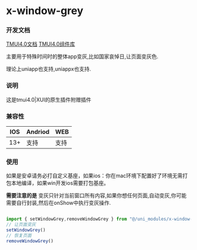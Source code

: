 # x-window-grey
### 开发文档
[TMUI4.0文档](https://xui.tmui.design/)
[TMUI4.0组件库](https://ext.dcloud.net.cn/plugin?id=16369)

主要用于特殊时间时的整体app变灰,比如国家哀悼日,让页面变灰色.

理论上uniapp也支持,uniappx也支持.

### 说明
这是tmui4.0|XUI的原生插件附赠插件

### 兼容性

| IOS | Andriod | WEB |
| --- | --- | --- |
| 13+ | 支持 | 支持 |



### 使用

如果是安卓请务必打自定义基座，如果ios：你在mac环境下配置好了环境无需打包本地编译，如果win开发ios需要打包基座。

**需要注意的是**
变灰只针对当前窗口所有内容,如果你想任何页面,自动变灰,你可能需要自行封装,然后在onShow中执行变灰操作.

```ts

import { setWindowGrey,removeWindowGrey } from "@/uni_modules/x-window-grey";
// 让页面变灰
setWindowGrey()
// 恢复页面
removeWindowGrey()

```
